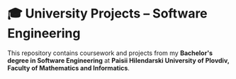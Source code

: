 # 🎓 University Projects – Software Engineering

This repository contains coursework and projects from my **Bachelor's degree in Software Engineering** at **Paisii Hilendarski University of Plovdiv, Faculty of Mathematics and Informatics**.
